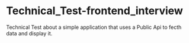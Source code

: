 # Technical_Test-frontend_interview
Technical Test about a simple application that uses a Public Api to fecth data and display it.
